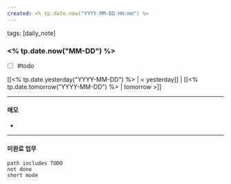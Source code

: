 ```yaml
---
created: <% tp.date.now("YYYY-MM-DD HH:mm") %>
---
```


tags: [daily_note]

### <% tp.date.now("MM-DD") %>
- [ ] #todo 

[[<% tp.date.yesterday("YYYY-MM-DD") %> | < yesterday]] | [[<% tp.date.tomorrow("YYYY-MM-DD") %> | tomorrow >]]

---

#### 메모
-  

---

#### 미완료 업무
```tasks
path includes TODO
not done
short mode
```
